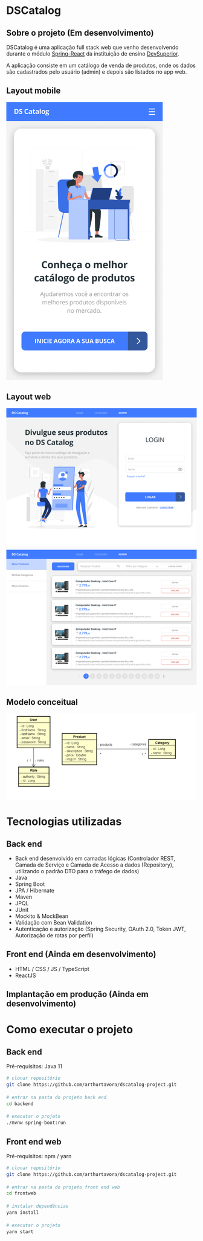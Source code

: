 # DSCatalog 

## Sobre o projeto (Em desenvolvimento)

DSCatalog é uma aplicação full stack web que venho desenvolvendo durante o módulo [Spring-React](https://s3.sa-east-1.amazonaws.com/educandoweb.com.br/bds/bootcamp-spring-react-devsuperior-ementa.png "Ementa Spring-React") da instituição de ensino [DevSuperior](https://devsuperior.com.br/ "Site da DevSuperior").

A aplicação consiste em um catálogo de venda de produtos, onde os dados são cadastrados pelo usuário (admin) e depois são listados no app web.

## Layout mobile
![Mobile 1](https://github.com/arthurtavora/dscatalog-project/blob/main/frontweb/src/assets/images/layout-mobile.png) 

## Layout web
![Web 1](https://github.com/arthurtavora/dscatalog-project/blob/main/frontweb/src/assets/images/layout-web.png)

![Web 2](https://github.com/arthurtavora/dscatalog-project/blob/main/frontweb/src/assets/images/crud-web.png)

## Modelo conceitual
![Modelo Conceitual](https://github.com/arthurtavora/dscatalog-project/blob/main/frontweb/src/assets/images/modelo-conceitual.png)

# Tecnologias utilizadas
## Back end
- Back end desenvolvido em camadas lógicas (Controlador REST, Camada de Serviço e Camada de Acesso a dados (Repository), utilizando o padrão DTO para o tráfego de dados)
- Java
- Spring Boot
- JPA / Hibernate
- Maven
- JPQL
- JUnit
- Mockito & MockBean
- Validação com Bean Validation
- Autenticação e autorização (Spring Security, OAuth 2.0, Token JWT, Autorização de rotas por perfil)
## Front end (Ainda em desenvolvimento)
- HTML / CSS / JS / TypeScript
- ReactJS

## Implantação em produção (Ainda em desenvolvimento)

# Como executar o projeto

## Back end
Pré-requisitos: Java 11

```bash
# clonar repositório
git clone https://github.com/arthurtavora/dscatalog-project.git

# entrar na pasta do projeto back end
cd backend

# executar o projeto
./mvnw spring-boot:run
```

## Front end web
Pré-requisitos: npm / yarn

```bash
# clonar repositório
git clone https://github.com/arthurtavora/dscatalog-project.git

# entrar na pasta do projeto front end web
cd frontweb

# instalar dependências
yarn install

# executar o projeto
yarn start
